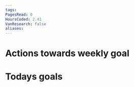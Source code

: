 ```yaml
---
tags: 
PagesRead: 0
HoursCoded: 2.41
VanResearch: false
aliases:
---
```

# Actions towards weekly goal
# Todays goals